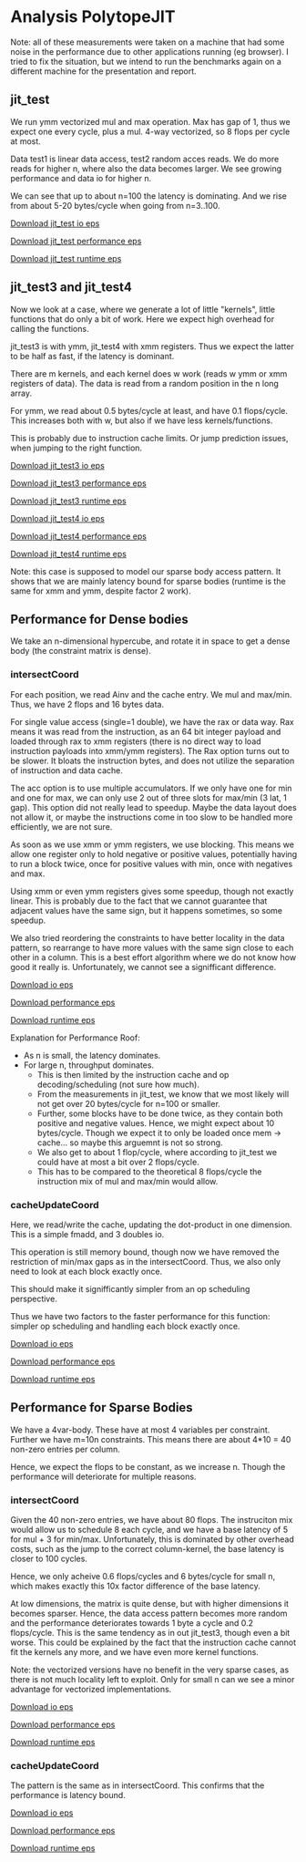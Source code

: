 # Analysis PolytopeJIT

Note: all of these measurements were taken on a machine that had some noise in the performance due to other applications running (eg browser). I tried to fix the situation, but we intend to run the benchmarks again on a different machine for the presentation and report.

## jit_test

We run ymm vectorized mul and max operation.
Max has gap of 1, thus we expect one every cycle, plus a mul.
4-way vectorized, so 8 flops per cycle at most.

Data test1 is linear data access, test2 random acces reads.
We do more reads for higher n, where also the data becomes larger.
We see growing performance and data io for higher n.

We can see that up to about n=100 the latency is dominating.
And we rise from about 5-20 bytes/cycle when going from n=3..100.

[Download jit_test io eps](https://gitlab.inf.ethz.ch/COURSE-ASL2020/team014/-/raw/master/optimizations/analysis_polytopeJIT/jit_benchmark/01_linear_vs_random_low_range/jit_test_io_mean.eps?inline=false)

[Download jit_test performance eps](https://gitlab.inf.ethz.ch/COURSE-ASL2020/team014/-/raw/master/optimizations/analysis_polytopeJIT/jit_benchmark/01_linear_vs_random_low_range/jit_test_performance_mean.eps?inline=false)

[Download jit_test runtime eps](https://gitlab.inf.ethz.ch/COURSE-ASL2020/team014/-/raw/master/optimizations/analysis_polytopeJIT/jit_benchmark/01_linear_vs_random_low_range/jit_test_runtime_mean.eps?inline=false)

## jit_test3 and jit_test4

Now we look at a case, where we generate a lot of little "kernels", little functions that do only a bit of work.
Here we expect high overhead for calling the functions.

jit_test3 is with ymm, jit_test4 with xmm registers. Thus we expect the latter to be half as fast, if the latency is dominant.

There are m kernels, and each kernel does w work (reads w ymm or xmm registers of data). The data is read from a random position in the n long array.

For ymm, we read about 0.5 bytes/cycle at least, and have 0.1 flops/cycle.
This increases both with w, but also if we have less kernels/functions.

This is probably due to instruction cache limits. Or jump prediction issues, when jumping to the right function.

[Download jit_test3 io eps](https://gitlab.inf.ethz.ch/COURSE-ASL2020/team014/-/raw/master/optimizations/analysis_polytopeJIT/jit_benchmark/02_ymm_kernels/jit_test_3_io_mean.eps?inline=false)

[Download jit_test3 performance eps](https://gitlab.inf.ethz.ch/COURSE-ASL2020/team014/-/raw/master/optimizations/analysis_polytopeJIT/jit_benchmark/02_ymm_kernels/jit_test_3_performance_mean.eps?inline=false)

[Download jit_test3 runtime eps](https://gitlab.inf.ethz.ch/COURSE-ASL2020/team014/-/raw/master/optimizations/analysis_polytopeJIT/jit_benchmark/02_ymm_kernels/jit_test_3_runtime_mean.eps?inline=false)

[Download jit_test4 io eps](https://gitlab.inf.ethz.ch/COURSE-ASL2020/team014/-/raw/master/optimizations/analysis_polytopeJIT/jit_benchmark/02_ymm_kernels/jit_test_4_io_mean.eps?inline=false)

[Download jit_test4 performance eps](https://gitlab.inf.ethz.ch/COURSE-ASL2020/team014/-/raw/master/optimizations/analysis_polytopeJIT/jit_benchmark/02_ymm_kernels/jit_test_4_performance_mean.eps?inline=false)

[Download jit_test4 runtime eps](https://gitlab.inf.ethz.ch/COURSE-ASL2020/team014/-/raw/master/optimizations/analysis_polytopeJIT/jit_benchmark/02_ymm_kernels/jit_test_4_runtime_mean.eps?inline=false)

Note: this case is supposed to model our sparse body access pattern.
It shows that we are mainly latency bound for sparse bodies (runtime is the same for xmm and ymm, despite factor 2 work).

## Performance for Dense bodies

We take an n-dimensional hypercube, and rotate it in space to get a dense body (the constraint matrix is dense).

### intersectCoord

For each position, we read Ainv and the cache entry.
We mul and max/min. Thus, we have 2 flops and 16 bytes data.

For single value access (single=1 double), we have the rax or data way. Rax means it was read from the instruction, as an 64 bit integer payload and loaded through rax to xmm registers (there is no direct way to load instruction payloads into xmm/ymm registers). The Rax option turns out to be slower. It bloats the instruction bytes, and does not utilize the separation of instruction and data cache.

The acc option is to use multiple accumulators. If we only have one for min and one for max, we can only use 2 out of three slots for max/min (3 lat, 1 gap). This option did not really lead to speedup. Maybe the data layout does not allow it, or maybe the instructions come in too slow to be handled more efficiently, we are not sure.

As soon as we use xmm or ymm registers, we use blocking. This means we allow one register only to hold negative or positive values, potentially having to run a block twice, once for positive values with min, once with negatives and max.

Using xmm or even ymm registers gives some speedup, though not exactly linear. This is probably due to the fact that we cannot guarantee that adjacent values have the same sign, but it happens sometimes, so some speedup.

We also tried reordering the constraints to have better locality in the data pattern, so rearrange to have more values with the same sign close to each other in a column. This is a best effort algorithm where we do not know how good it really is. Unfortunately, we cannot see a signifficant difference.

[Download io eps](https://gitlab.inf.ethz.ch/COURSE-ASL2020/team014/-/raw/master/optimizations/analysis_polytopeJIT/dense_cubeRot/dense_polytopeJIT_intersect_io_mean.eps?inline=false)

[Download performance eps](https://gitlab.inf.ethz.ch/COURSE-ASL2020/team014/-/raw/master/optimizations/analysis_polytopeJIT/dense_cubeRot/dense_polytopeJIT_intersect_performance_mean.eps?inline=false)

[Download runtime eps](https://gitlab.inf.ethz.ch/COURSE-ASL2020/team014/-/raw/master/optimizations/analysis_polytopeJIT/dense_cubeRot/dense_polytopeJIT_intersect_runtime_mean.eps?inline=false)

Explanation for Performance Roof:

* As n is small, the latency dominates.
* For large n, throughput dominates.
  * This is then limited by the instruction cache and op decoding/scheduling (not sure how much).
  * From the measurements in jit_test, we know that we most likely will not get over 20 bytes/cycle for n=100 or smaller.   
  * Further, some blocks have to be done twice, as they contain both positive and negative values. Hence, we might expect about 10 bytes/cycle. Though we expect it to only be loaded once mem -> cache... so maybe this arguemnt is not so strong.
  * We also get to about 1 flop/cycle, where according to jit_test we could have at most a bit over 2 flops/cycle.
  * This has to be compared to the theoretical 8 flops/cycle the instruction mix of mul and max/min would allow.

### cacheUpdateCoord

Here, we read/write the cache, updating the dot-product in one dimension. This is a simple fmadd, and 3 doubles io.

This operation is still memory bound, though now we have removed the restriction of min/max gaps as in the intersectCoord. Thus, we also only need to look at each block exactly once.

This should make it signifficantly simpler from an op scheduling perspective.

Thus we have two factors to the faster performance for this function: simpler op scheduling and handling each block exactly once.

[Download io eps](https://gitlab.inf.ethz.ch/COURSE-ASL2020/team014/-/raw/master/optimizations/analysis_polytopeJIT/dense_cubeRot/dense_polytopeJIT_update_io_mean.eps?inline=false)

[Download performance eps](https://gitlab.inf.ethz.ch/COURSE-ASL2020/team014/-/raw/master/optimizations/analysis_polytopeJIT/dense_cubeRot/dense_polytopeJIT_update_performance_mean.eps?inline=false)

[Download runtime eps](https://gitlab.inf.ethz.ch/COURSE-ASL2020/team014/-/raw/master/optimizations/analysis_polytopeJIT/dense_cubeRot/dense_polytopeJIT_update_runtime_mean.eps?inline=false)

## Performance for Sparse Bodies

We have a 4var-body. These have at most 4 variables per constraint. Further we have m=10n constraints. This means there are about 4*10 = 40 non-zero entries per column.

Hence, we expect the flops to be constant, as we increase n. Though the performance will deteriorate for multiple reasons.

### intersectCoord

Given the 40 non-zero entries, we have about 80 flops.
The instruciton mix would allow us to schedule 8 each cycle, and we have a base latency of 5 for mul + 3 for min/max.
Unfortunately, this is dominated by other overhead costs, such as the jump to the correct column-kernel, the base latency is closer to 100 cycles.

Hence, we only acheive 0.6 flops/cycles and 6 bytes/cycle for small n, which makes exactly this 10x factor difference of the base latency.

At low dimensions, the matrix is quite dense, but with higher dimensions it becomes sparser. Hence, the data access pattern becomes more random and the performance deteriorates towards 1 byte a cycle and 0.2 flops/cycle. This is the same tendency as in out jit_test3, though even a bit worse. This could be explained by the fact that the instruction cache cannot fit the kernels any more, and we have even more kernel functions.

Note: the vectorized versions have no benefit in the very sparse cases, as there is not much locality left to exploit. Only for small n can we see a minor advantage for vectorized implementations.

[Download io eps](https://gitlab.inf.ethz.ch/COURSE-ASL2020/team014/-/raw/master/optimizations/analysis_polytopeJIT/sparse_4var/sparse_polytopeJIT_intersect_io_mean.eps?inline=false)

[Download performance eps](https://gitlab.inf.ethz.ch/COURSE-ASL2020/team014/-/raw/master/optimizations/analysis_polytopeJIT/sparse_4var/sparse_polytopeJIT_intersect_performance_mean.eps?inline=false)

[Download runtime eps](https://gitlab.inf.ethz.ch/COURSE-ASL2020/team014/-/raw/master/optimizations/analysis_polytopeJIT/sparse_4var/sparse_polytopeJIT_intersect_runtime_mean.eps?inline=false)

### cacheUpdateCoord

The pattern is the same as in intersectCoord. This confirms that the performance is latency bound.

[Download io eps](https://gitlab.inf.ethz.ch/COURSE-ASL2020/team014/-/raw/master/optimizations/analysis_polytopeJIT/sparse_4var/sparse_polytopeJIT_update_io_mean.eps?inline=false)

[Download performance eps](https://gitlab.inf.ethz.ch/COURSE-ASL2020/team014/-/raw/master/optimizations/analysis_polytopeJIT/sparse_4var/sparse_polytopeJIT_update_performance_mean.eps?inline=false)

[Download runtime eps](https://gitlab.inf.ethz.ch/COURSE-ASL2020/team014/-/raw/master/optimizations/analysis_polytopeJIT/sparse_4var/sparse_polytopeJIT_update_runtime_mean.eps?inline=false)
